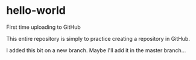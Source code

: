 # hello-world
First time uploading to GitHub

This entire repository is simply to practice creating a repository in GitHub.

I added this bit on a new branch. Maybe I'll add it in the master branch...
